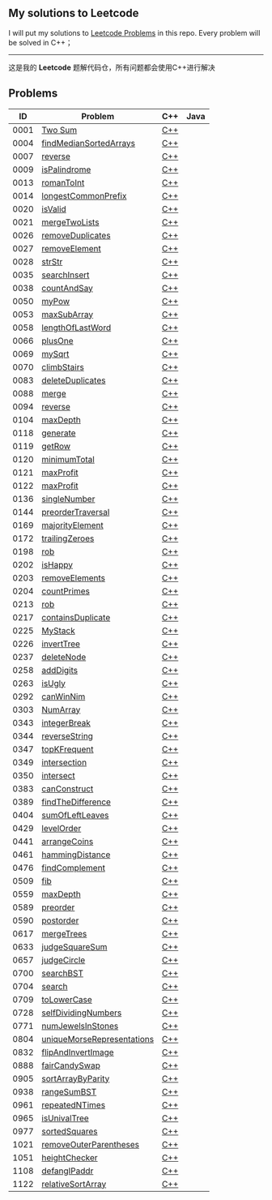 ## My solutions to Leetcode

I will put my solutions to [Leetcode Problems](https://leetcode.com/problemset/all/) in this repo. Every problem will be solved in C++；

---

这是我的 **Leetcode** 题解代码仓，所有问题都会使用C++进行解决


## Problems

| ID| Problem| C++ | Java |
| --- | --- | --- | --- |
| 0001 | [Two Sum](https://leetcode-cn.com/problems/two-sum/) | [C++](https://github.com/MappleTT/LeetCode/blob/master/0001-Two-Sun/main.cpp)|
| 0004 | [findMedianSortedArrays](https://leetcode-cn.com/problems/median-of-two-sorted-arrays/) | [C++](https://github.com/MappleTT/LeetCode/blob/master/0004-findMedianSortedArrays/main.cpp)|
| 0007 | [reverse](https://leetcode-cn.com/problems/reverse-integer/) | [C++](https://github.com/MappleTT/LeetCode/blob/master/0007-reverse/main.cpp)|
| 0009 | [isPalindrome](https://leetcode-cn.com/problems/palindrome-number/) | [C++](https://github.com/MappleTT/LeetCode/blob/master/0009-isPalindrome/main.cpp)|
| 0013 | [romanToInt](https://leetcode-cn.com/problems/roman-to-integer/) | [C++](https://github.com/MappleTT/LeetCode/blob/master/0013-romanToInt/main.cpp)|
| 0014 | [longestCommonPrefix](https://leetcode-cn.com/problems/longest-common-prefix/) | [C++](https://github.com/MappleTT/LeetCode/blob/master/0014-longestCommonPrefix/main.cpp)|
| 0020 | [isValid](https://leetcode-cn.com/problems/valid-parentheses/) | [C++](https://github.com/MappleTT/LeetCode/blob/master/0020-isValid/main.cpp)|
| 0021 | [mergeTwoLists](https://leetcode-cn.com/problems/merge-two-sorted-lists/) | [C++](https://github.com/MappleTT/LeetCode/blob/master/0021-mergeTwoLists/main.cpp)|
| 0026 | [removeDuplicates](https://leetcode-cn.com/problems/remove-duplicates-from-sorted-array/) | [C++](https://github.com/MappleTT/LeetCode/blob/master/0026-removeDuplicates/main.cpp)|
| 0027 | [removeElement](https://leetcode-cn.com/problems/remove-element/) | [C++](https://github.com/MappleTT/LeetCode/blob/master/0027-removeElement/main.cpp)|
| 0028 | [strStr](https://leetcode-cn.com/problems/implement-strstr/) | [C++](https://github.com/MappleTT/LeetCode/blob/master/0028-strStr/main.cpp)|
| 0035 | [searchInsert](https://leetcode-cn.com/problems/search-insert-position/) | [C++](https://github.com/MappleTT/LeetCode/blob/master/0035-searchInsert/main.cpp)|
| 0038 | [countAndSay](https://leetcode-cn.com/problems/count-and-say/) | [C++](https://github.com/MappleTT/LeetCode/blob/master/0038-countAndSay/main.cpp)|
| 0050 | [myPow](https://leetcode-cn.com/problems/powx-n/) | [C++](https://github.com/MappleTT/LeetCode/blob/master/0050-myPow/main.cpp)|
| 0053 | [maxSubArray](https://leetcode-cn.com/problems/maximum-subarray/) | [C++](https://github.com/MappleTT/LeetCode/blob/master/0053-maxSubArray/main.cpp)|
| 0058 | [lengthOfLastWord](https://leetcode-cn.com/problems/length-of-last-word/) | [C++](https://github.com/MappleTT/LeetCode/blob/master/0058-lengthOfLastWord/main.cpp)|
| 0066 | [plusOne](https://leetcode-cn.com/problems/plus-one/) | [C++](https://github.com/MappleTT/LeetCode/blob/master/0066-plusOne/main.cpp)|
| 0069 | [mySqrt](https://leetcode-cn.com/problems/sqrtx/) | [C++](https://github.com/MappleTT/LeetCode/blob/master/0069-mySqrt/main.cpp)|
| 0070 | [climbStairs](https://leetcode-cn.com/problems/climbing-stairs/) | [C++](https://github.com/MappleTT/LeetCode/blob/master/0070-climbStairs/main.cpp)|
| 0083 | [deleteDuplicates](https://leetcode-cn.com/problems/remove-duplicates-from-sorted-list/) | [C++](https://github.com/MappleTT/LeetCode/blob/master/0083-deleteDuplicates/main.cpp)|
| 0088 | [merge](https://leetcode-cn.com/problems/merge-sorted-array/) | [C++](https://github.com/MappleTT/LeetCode/blob/master/0088-merge/main.cpp)|
| 0094 | [reverse](https://leetcode-cn.com/problems/binary-tree-inorder-traversal/) | [C++](https://github.com/MappleTT/LeetCode/blob/master/0094-inorderTraversal/main.cpp)|
| 0104 | [maxDepth](https://leetcode-cn.com/problems/maximum-depth-of-binary-tree/) | [C++](https://github.com/MappleTT/LeetCode/blob/master/0104-maxDepth/main.cpp)|
| 0118 | [generate](https://leetcode-cn.com/problems/pascals-triangle/) | [C++](https://github.com/MappleTT/LeetCode/blob/master/0118-generate/main.cpp)|
| 0119 | [getRow](https://leetcode-cn.com/problems/pascals-triangle-ii/) | [C++](https://github.com/MappleTT/LeetCode/blob/master/0119-getRow/main.cpp)|
| 0120 | [minimumTotal](https://leetcode-cn.com/problems/triangle/) | [C++](https://github.com/MappleTT/LeetCode/blob/master/0120-minimumTotal/main.cpp)|
| 0121 | [maxProfit](https://leetcode-cn.com/problems/best-time-to-buy-and-sell-stock/) | [C++](https://github.com/MappleTT/LeetCode/blob/master/0121-maxProfit/main.cpp)|
| 0122 | [maxProfit](https://leetcode-cn.com/problems/best-time-to-buy-and-sell-stock-ii/) | [C++](https://github.com/MappleTT/LeetCode/blob/master/0122-maxProfit/main.cpp)|
| 0136 | [singleNumber](https://leetcode-cn.com/problems/single-number/) | [C++](https://github.com/MappleTT/LeetCode/blob/master/0136-singleNumber/main.cpp)|
| 0144 | [preorderTraversal](https://leetcode-cn.com/problems/binary-tree-preorder-traversal/) | [C++](https://github.com/MappleTT/LeetCode/blob/master/0144-preorderTraversal/main.cpp)|
| 0169 | [majorityElement](https://leetcode-cn.com/problems/majority-element/) | [C++](https://github.com/MappleTT/LeetCode/blob/master/0169-majorityElement/main.cpp)|
| 0172 | [trailingZeroes](https://leetcode-cn.com/problems/factorial-trailing-zeroes/) | [C++](https://github.com/MappleTT/LeetCode/blob/master/0172-trailingZeroes/main.cpp)|
| 0198 | [rob](https://leetcode-cn.com/problems/house-robber/) | [C++](https://github.com/MappleTT/LeetCode/blob/master/0198-MAX/main.cpp)|
| 0202 | [isHappy](https://leetcode-cn.com/problems/happy-number/) | [C++](https://github.com/MappleTT/LeetCode/blob/master/0202-isHappy/main.cpp)|
| 0203 | [removeElements](https://leetcode-cn.com/problems/remove-linked-list-elements/) | [C++](https://github.com/MappleTT/LeetCode/blob/master/0203-removeElements/main.cpp)|
| 0204 | [countPrimes](https://leetcode-cn.com/problems/count-primes/) | [C++](https://github.com/MappleTT/LeetCode/blob/master/0204-countPrimes/main.cpp)|
| 0213 | [rob](https://leetcode-cn.com/problems/house-robber-ii/) | [C++](https://github.com/MappleTT/LeetCode/blob/master/0213-MAX/main.cpp)|
| 0217 | [containsDuplicate](https://leetcode-cn.com/problems/contains-duplicate/) | [C++](https://github.com/MappleTT/LeetCode/blob/master/0217-containsDuplicate/main.cpp)|
| 0225 | [MyStack](https://leetcode-cn.com/problems/implement-stack-using-queues/) | [C++](https://github.com/MappleTT/LeetCode/blob/master/0225-MyStack/main.cpp)|
| 0226 | [invertTree](https://leetcode-cn.com/problems/invert-binary-tree/) | [C++](https://github.com/MappleTT/LeetCode/blob/master/0226-invertTree/main.cpp)|
| 0237 | [deleteNode](https://leetcode-cn.com/problems/delete-node-in-a-linked-list/) | [C++](https://github.com/MappleTT/LeetCode/blob/master/0237-deleteNode/main.cpp)|
| 0258 | [addDigits](https://leetcode-cn.com/problems/add-digits/) | [C++](https://github.com/MappleTT/LeetCode/blob/master/0258-addDigits/main.cpp)|
| 0263 | [isUgly](https://leetcode-cn.com/problems/ugly-number/) | [C++](https://github.com/MappleTT/LeetCode/blob/master/0263-isUgly/main.cpp)|
| 0292 | [canWinNim](https://leetcode-cn.com/problems/nim-game/) | [C++](https://github.com/MappleTT/LeetCode/blob/master/0292-canWinNim/main.cpp)|
| 0303 | [NumArray](https://leetcode-cn.com/problems/range-sum-query-immutable/) | [C++](https://github.com/MappleTT/LeetCode/blob/master/0303-NumArray/main.cpp)|
| 0343 | [integerBreak](https://leetcode-cn.com/problems/integer-break/) | [C++](https://github.com/MappleTT/LeetCode/blob/master/0343-integerBreak/main.cpp)|
| 0344 | [reverseString](https://leetcode-cn.com/problems/reverse-string/) | [C++](https://github.com/MappleTT/LeetCode/blob/master/0344-reverseString/main.cpp)|
| 0347 | [topKFrequent](https://leetcode-cn.com/problems/top-k-frequent-elements/) | [C++](https://github.com/MappleTT/LeetCode/blob/master/0347-topKFrequent/main.cpp)|
| 0349 | [intersection](https://leetcode-cn.com/problems/intersection-of-two-arrays/) | [C++](https://github.com/MappleTT/LeetCode/blob/master/0349-intersection/main.cpp)|
| 0350 | [intersect](https://leetcode-cn.com/problems/intersection-of-two-arrays-ii/) | [C++](https://github.com/MappleTT/LeetCode/blob/master/0350-intersect/main.cpp)|
| 0383 | [canConstruct](https://leetcode-cn.com/problems/ransom-note/) | [C++](https://github.com/MappleTT/LeetCode/blob/master/0383-canConstruct/main.cpp)|
| 0389 | [findTheDifference](https://leetcode-cn.com/problems/find-the-difference/) | [C++](https://github.com/MappleTT/LeetCode/blob/master/0389-findTheDifference/main.cpp)|
| 0404 | [sumOfLeftLeaves](https://leetcode-cn.com/problems/sum-of-left-leaves/) | [C++](https://github.com/MappleTT/LeetCode/blob/master/0404-sumOfLeftLeaves/main.cpp)|
| 0429 | [levelOrder](https://leetcode-cn.com/problems/n-ary-tree-level-order-traversal/) | [C++](https://github.com/MappleTT/LeetCode/blob/master/0429-levelOrder/main.cpp)|
| 0441 | [arrangeCoins](https://leetcode-cn.com/problems/arranging-coins/) | [C++](https://github.com/MappleTT/LeetCode/blob/master/0441-arrangeCoins/main.cpp)|
| 0461 | [hammingDistance](https://leetcode-cn.com/problems/hamming-distance/) | [C++](https://github.com/MappleTT/LeetCode/blob/master/0461-hammingDistance/main.cpp)|
| 0476 | [findComplement](https://leetcode-cn.com/problems/number-complement/) | [C++](https://github.com/MappleTT/LeetCode/blob/master/0476-findComplement/main.cpp)|
| 0509 | [fib](https://leetcode-cn.com/problems/fibonacci-number/) | [C++](https://github.com/MappleTT/LeetCode/blob/master/0509-fib/main.cpp)|
| 0559 | [maxDepth](https://leetcode-cn.com/problems/maximum-depth-of-n-ary-tree/) | [C++](https://github.com/MappleTT/LeetCode/blob/master/0559-maxDepth/main.cpp)|
| 0589 | [preorder](https://leetcode-cn.com/problems/n-ary-tree-preorder-traversal/) | [C++](https://github.com/MappleTT/LeetCode/blob/master/0589-preorder/main.cpp)|
| 0590 | [postorder](https://leetcode-cn.com/problems/n-ary-tree-postorder-traversal/) | [C++](https://github.com/MappleTT/LeetCode/blob/master/0590-postorder/main.cpp)|
| 0617 | [mergeTrees](https://leetcode-cn.com/problems/merge-two-binary-trees/) | [C++](https://github.com/MappleTT/LeetCode/blob/master/0617-mergeTrees/main.cpp)|
| 0633 | [judgeSquareSum](https://leetcode-cn.com/problems/sum-of-square-numbers/) | [C++](https://github.com/MappleTT/LeetCode/blob/master/0633-judgeSquareSum/main.cpp)|
| 0657 | [judgeCircle](https://leetcode-cn.com/problems/robot-return-to-origin/) | [C++](https://github.com/MappleTT/LeetCode/blob/master/0657-judgeCircle/main.cpp)|
| 0700 | [searchBST](https://leetcode-cn.com/problems/search-in-a-binary-search-tree/) | [C++](https://github.com/MappleTT/LeetCode/blob/master/0700-searchBST/main.cpp)|
| 0704 | [search](https://leetcode-cn.com/problems/binary-search/) | [C++](https://github.com/MappleTT/LeetCode/blob/master/0704-search/main.cpp)|
| 0709 | [toLowerCase](https://leetcode-cn.com/problems/to-lower-case/) | [C++](https://github.com/MappleTT/LeetCode/blob/master/0709-toLowerCase/main.cpp)|
| 0728 | [selfDividingNumbers](https://leetcode-cn.com/problems/self-dividing-numbers/) | [C++](https://github.com/MappleTT/LeetCode/blob/master/0728-selfDividingNumbers/main.cpp)|
| 0771 | [numJewelsInStones](https://leetcode-cn.com/problems/jewels-and-stones/) | [C++](https://github.com/MappleTT/LeetCode/blob/master/0771-numJewelsInStones/main.cpp)|
| 0804 | [uniqueMorseRepresentations](https://leetcode-cn.com/problems/unique-morse-code-words/) | [C++](https://github.com/MappleTT/LeetCode/blob/master/0804-uniqueMorseRepresentations/main.cpp)|
| 0832 | [flipAndInvertImage](https://leetcode-cn.com/problems/flipping-an-image/) | [C++](https://github.com/MappleTT/LeetCode/blob/master/0832-flipAndInvertImage/main.cpp)|
| 0888 | [fairCandySwap](https://leetcode-cn.com/problems/fair-candy-swap/) | [C++](https://github.com/MappleTT/LeetCode/blob/master/0888-fairCandySwap/main.cpp)|
| 0905 | [sortArrayByParity](https://leetcode-cn.com/problems/sort-array-by-parity/) | [C++](https://github.com/MappleTT/LeetCode/blob/master/0905-sortArrayByParity/main.cpp)|
| 0938 | [rangeSumBST](https://leetcode-cn.com/problems/range-sum-of-bst/) | [C++](https://github.com/MappleTT/LeetCode/blob/master/0938-rangeSumBST/main.cpp)|
| 0961 | [repeatedNTimes](https://leetcode-cn.com/problems/n-repeated-element-in-size-2n-array/) | [C++](https://github.com/MappleTT/LeetCode/blob/master/0961-repeatedNTimes/main.cpp)|
| 0965 | [isUnivalTree](https://leetcode-cn.com/problems/univalued-binary-tree/) | [C++](https://github.com/MappleTT/LeetCode/blob/master/0965-isUnivalTree/main.cpp)|
| 0977 | [sortedSquares](https://leetcode-cn.com/problems/squares-of-a-sorted-array/) | [C++](https://github.com/MappleTT/LeetCode/blob/master/0977-sortedSquares/main.cpp)|
| 1021 | [removeOuterParentheses](https://leetcode-cn.com/problems/remove-outermost-parentheses/) | [C++](https://github.com/MappleTT/LeetCode/blob/master/1021-removeOuterParentheses/main.cpp)|
| 1051 | [heightChecker](https://leetcode-cn.com/problems/height-checker/) | [C++](https://github.com/MappleTT/LeetCode/blob/master/1051-heightChecker/main.cpp)|
| 1108 | [defangIPaddr](https://leetcode-cn.com/problems/defanging-an-ip-address/) | [C++](https://github.com/MappleTT/LeetCode/blob/master/1108-defangIPaddr/main.cpp)|
| 1122 | [relativeSortArray](https://leetcode-cn.com/problems/relative-sort-array/) | [C++](https://github.com/MappleTT/LeetCode/blob/master/1122-relativeSortArray/main.cpp)|


